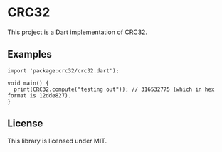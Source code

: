 CRC32
==

This project is a Dart implementation of CRC32.

## Examples

```
import 'package:crc32/crc32.dart');

void main() {
  print(CRC32.compute("testing out")); // 316532775 (which in hex format is 12dde827).
}
```

## License
This library is licensed under MIT.